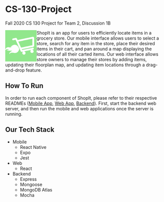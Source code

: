 # CS-130-Project
Fall 2020 CS 130 Project for Team 2, Discussion 1B

<img align="left" width="100" height="100" src="/ShopItFrontend/assets/logo_filled.png" />

ShopIt is an app for users to efficiently locate items in a grocery store. Our mobile interface allows users to select a store, search for any item in the store, place their desired items in their cart, and pan around a map displaying the locations of all their carted items. Our web interface allows store owners to manage their stores by adding items, updating their floorplan map, and updating item locations through a drag-and-drop feature.

## How To Run
In order to run each component of ShopIt, please refer to their respective READMEs ([Mobile App](ShopItFrontend/README.md), [Web App](ShopItWeb/README.md), [Backend](ShopItBackend/README.md)). First, start the backend web server, and then run the mobile and web applications once the server is running.

## Our Tech Stack
- Mobile
  - React Native
  - Expo
  - Jest
- Web
  - React
- Backend
  - Express
  - Mongoose
  - MongoDB Atlas
  - Mocha
